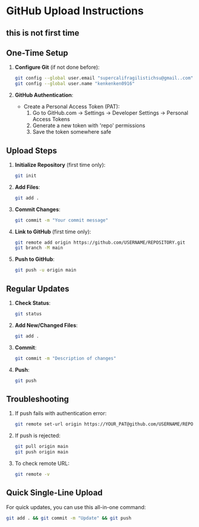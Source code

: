 # GitHub Upload Instructions

## this is not first time

## One-Time Setup

1. **Configure Git** (if not done before):

   ```bash
   git config --global user.email "supercalifragilistichsu@gmail..com"
   git config --global user.name "kenkenken0916"
   ```

2. **GitHub Authentication**:

   - Create a Personal Access Token (PAT):
     1. Go to GitHub.com → Settings → Developer Settings → Personal Access Tokens
     2. Generate a new token with 'repo' permissions
     3. Save the token somewhere safe

## Upload Steps

1. **Initialize Repository** (first time only):

   ```bash
   git init
   ```

2. **Add Files**:

   ```bash
   git add .
   ```

3. **Commit Changes**:

   ```bash
   git commit -m "Your commit message"
   ```

4. **Link to GitHub** (first time only):

   ```bash
   git remote add origin https://github.com/USERNAME/REPOSITORY.git
   git branch -M main
   ```

5. **Push to GitHub**:

   ```bash
   git push -u origin main
   ```

## Regular Updates

1. **Check Status**:

   ```bash
   git status
   ```

2. **Add New/Changed Files**:

   ```bash
   git add .
   ```

3. **Commit**:

   ```bash
   git commit -m "Description of changes"
   ```

4. **Push**:

   ```bash
   git push
   ```

## Troubleshooting

1. If push fails with authentication error:
   ```bash
   git remote set-url origin https://YOUR_PAT@github.com/USERNAME/REPOSITORY.git
   ```

2. If push is rejected:
   ```bash
   git pull origin main
   git push origin main
   ```

3. To check remote URL:
   ```bash
   git remote -v
   ```

## Quick Single-Line Upload
For quick updates, you can use this all-in-one command:
```bash
git add . && git commit -m "Update" && git push
```

